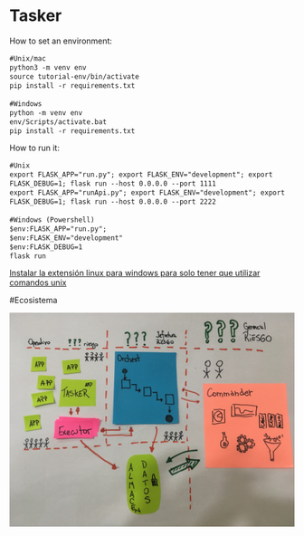 # Tasker

How to set an environment:

    #Unix/mac
    python3 -m venv env
    source tutorial-env/bin/activate
    pip install -r requirements.txt

    #Windows
    python -m venv env
    env/Scripts/activate.bat
    pip install -r requirements.txt

How to run it:

    #Unix
    export FLASK_APP="run.py"; export FLASK_ENV="development"; export FLASK_DEBUG=1; flask run --host 0.0.0.0 --port 1111
    export FLASK_APP="runApi.py"; export FLASK_ENV="development"; export FLASK_DEBUG=1; flask run --host 0.0.0.0 --port 2222
    
    #Windows (Powershell)
    $env:FLASK_APP="run.py"; 
    $env:FLASK_ENV="development"
    $env:FLASK_DEBUG=1
    flask run

[Instalar la extensión linux para windows para solo tener que utilizar comandos unix](https://evdokimovm.github.io/windows/zsh/shell/syntax/highlighting/ohmyzsh/hyper/terminal/2017/02/24/how-to-install-zsh-and-oh-my-zsh-on-windows-10.html)

#Ecosistema 

![img ecosistema](https://github.com/C11R11/Tasker/blob/master/IMG_3463.jpg)
